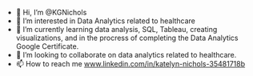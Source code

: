 - 👋 Hi, I’m @KGNichols
- 👀 I’m interested in Data Analytics related to healthcare
- 🌱 I’m currently learning data analysis, SQL, Tableau, creating visualizations, and in the procress of completing the Data Analytics Google Certificate.
- 💞️ I’m looking to collaborate on data analytics related to healthcare.  
- 📫 How to reach me www.linkedin.com/in/katelyn-nichols-35481718b

